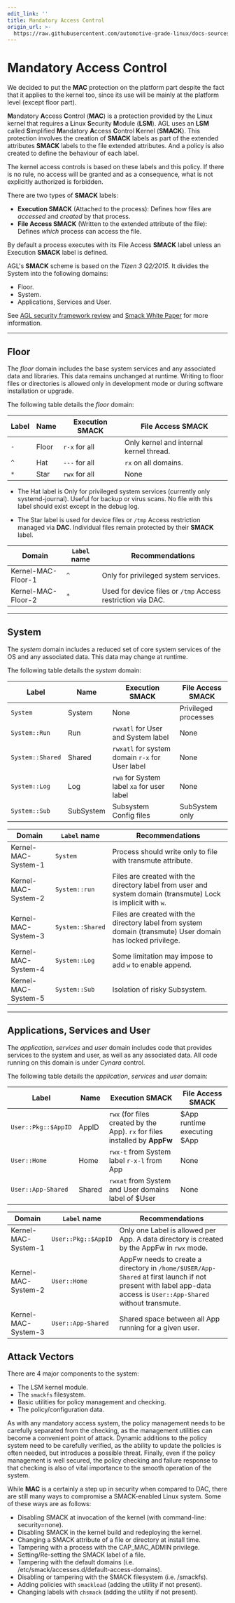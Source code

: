 ```yaml
---
edit_link: ''
title: Mandatory Access Control
origin_url: >-
  https://raw.githubusercontent.com/automotive-grade-linux/docs-sources/halibut/docs/security-blueprint/part-5/1-MAC.md
---
```


<!-- WARNING: This file is generated by fetch_docs.js using /home/boron/Documents/AGL/docs-webtemplate/site/_data/tocs/architecture/halibut/security_blueprint-security-blueprint-book.yml -->

# Mandatory Access Control

<!-- section-note -->

We decided to put the **MAC** protection on the platform part despite the fact
that it applies to the kernel too, since its use will be mainly at the platform
level (except floor part).

<!-- end-section-note -->

**M**andatory **A**ccess **C**ontrol (**MAC**) is a protection provided by the
Linux kernel that requires a **L**inux **S**ecurity **M**odule (**LSM**). AGL
uses an **LSM** called **S**implified **M**andatory **A**ccess **C**ontrol
**K**ernel (**SMACK**). This protection involves the creation of **SMACK**
labels as part of the extended attributes **SMACK** labels to the file extended
attributes. And a policy is also created to define the behaviour of each label.

The kernel access controls is based on these labels and this policy. If there
is no rule, no access will be granted and as a consequence, what is not
explicitly authorized is forbidden.

There are two types of **SMACK** labels:

- **Execution SMACK** (Attached to the process): Defines how files are
  _accessed_ and _created_ by that process.
- **File Access SMACK** (Written to the extended attribute of the file): Defines
  _which_ process can access the file.

By default a process executes with its File Access **SMACK** label unless an
Execution **SMACK** label is defined.

AGL's **SMACK** scheme is based on the _Tizen 3 Q2/2015_. It divides the System
into the following domains:

- Floor.
- System.
- Applications, Services and User.

See [AGL security framework review](http://iot.bzh/download/public/2017/AMMQ1Tokyo/AGL-security-framework-review.pdf) and [Smack White Paper](http://schaufler-ca.com/yahoo_site_admin/assets/docs/SmackWhitePaper.257153003.pdf)
for more information.

--------------------------------------------------------------------------------

<!-- pagebreak -->

## Floor

The _floor_ domain includes the base system services and any associated data and
libraries. This data remains unchanged at runtime. Writing to floor files or
directories is allowed only in development mode or during software installation
or upgrade.

The following table details the _floor_ domain:

Label | Name  | Execution **SMACK** | File Access **SMACK**
----- | ----- | ------------------- | ---------------------------------------
`-`   | Floor | `r-x` for all       | Only kernel and internal kernel thread.
`^`   | Hat   | `---` for all       | `rx` on all domains.
`*`   | Star  | `rwx` for all       | None

<!-- section-note -->

- The Hat label is Only for privileged system services (currently only
  systemd-journal). Useful for backup or virus scans. No file with this label
  should exist except in the debug log.

- The Star label is used for device files or `/tmp` Access restriction managed
  via **DAC**. Individual files remain protected by their **SMACK** label.

<!-- end-section-note --> <!-- section-config -->

Domain             | `Label` name | Recommendations
------------------ | ------------ | -----------------------------------------------------------
Kernel-MAC-Floor-1 | `^`          | Only for privileged system services.
Kernel-MAC-Floor-2 | `*`          | Used for device files or `/tmp` Access restriction via DAC.

<!-- end-section-config -->

--------------------------------------------------------------------------------

<!-- pagebreak -->

## System

The _system_ domain includes a reduced set of core system services of the OS and
any associated data. This data may change at runtime.

The following table details the _system_ domain:

Label            | Name      | Execution **SMACK**                             | File Access **SMACK**
---------------- | --------- | ----------------------------------------------- | ---------------------
`System`         | System    | None                                            | Privileged processes
`System::Run`    | Run       | `rwxatl` for User and System label              | None
`System::Shared` | Shared    | `rwxatl` for system domain `r-x` for User label | None
`System::Log`    | Log       | `rwa` for System label `xa` for user label      | None
`System::Sub`    | SubSystem | Subsystem Config files                          | SubSystem only

<!-- section-config -->

Domain              | `Label` name     | Recommendations
------------------- | ---------------- | -------------------------------------------------------------------------------------------------------------
Kernel-MAC-System-1 | `System`         | Process should write only to file with transmute attribute.
Kernel-MAC-System-2 | `System::run`    | Files are created with the directory label from user and system domain (transmute) Lock is implicit with `w`.
Kernel-MAC-System-3 | `System::Shared` | Files are created with the directory label from system domain (transmute) User domain has locked privilege.
Kernel-MAC-System-4 | `System::Log`    | Some limitation may impose to add `w` to enable append.
Kernel-MAC-System-5 | `System::Sub`    | Isolation of risky Subsystem.

<!-- end-section-config -->

--------------------------------------------------------------------------------

<!-- pagebreak -->

## Applications, Services and User

The _application_, _services_ and _user_ domain includes code that provides
services to the system and user, as well as any associated data. All code
running on this domain is under _Cynara_ control.

The following table details the _application_, _services_ and _user_ domain:

Label               | Name   | Execution **SMACK**                                                         | File Access **SMACK**
------------------- | ------ | --------------------------------------------------------------------------- | ---------------------------
`User::Pkg::$AppID` | AppID  | `rwx` (for files created by the App). `rx` for files installed by **AppFw** | $App runtime executing $App
`User::Home`        | Home   | `rwx-t` from System label `r-x-l` from App                                  | None
`User::App-Shared`  | Shared | `rwxat` from System and User domains label of $User                         | None

<!-- section-config -->

Domain              | `Label` name        | Recommendations
------------------- | ------------------- | ----------------------------------------------------------------------------------------------------------------------------------------------------------------
Kernel-MAC-System-1 | `User::Pkg::$AppID` | Only one Label is allowed per App. A data directory is created by the AppFw in `rwx` mode.
Kernel-MAC-System-2 | `User::Home`        | AppFw needs to create a directory in `/home/$USER/App-Shared` at first launch if not present with label app-data access is `User::App-Shared` without transmute.
Kernel-MAC-System-3 | `User::App-Shared`  | Shared space between all App running for a given user.

<!-- end-section-config -->

## Attack Vectors

There are 4 major components to the system:

- The LSM kernel module.
- The `smackfs` filesystem.
- Basic utilities for policy management and checking.
- The policy/configuration data.

As with any mandatory access system, the policy management needs to be carefully separated
from the checking, as the management utilities can become a convenient point of attack.
Dynamic additions to the policy system need to be carefully verified, as the ability to
update the policies is often needed, but introduces a possible threat. Finally,
even if the policy management is well secured, the policy checking and failure response
to that checking is also of vital importance to the smooth operation of the system.

While **MAC** is a certainly a step up in security when compared to DAC, there are still
many ways to compromise a SMACK-enabled Linux system. Some of these ways are as follows:

- Disabling SMACK at invocation of the kernel (with command-line: security=none).
- Disabling SMACK in the kernel build and redeploying the kernel.
- Changing a SMACK attribute of a file or directory at install time.
- Tampering with a process with the CAP_MAC_ADMIN privilege.
- Setting/Re-setting the SMACK label of a file.
- Tampering with the default domains (i.e. /etc/smack/accesses.d/default-access-domains).
- Disabling or tampering with the SMACK filesystem (i.e. /smackfs).
- Adding policies with `smackload` (adding the utility if not present).
- Changing labels with `chsmack` (adding the utility if not present).

